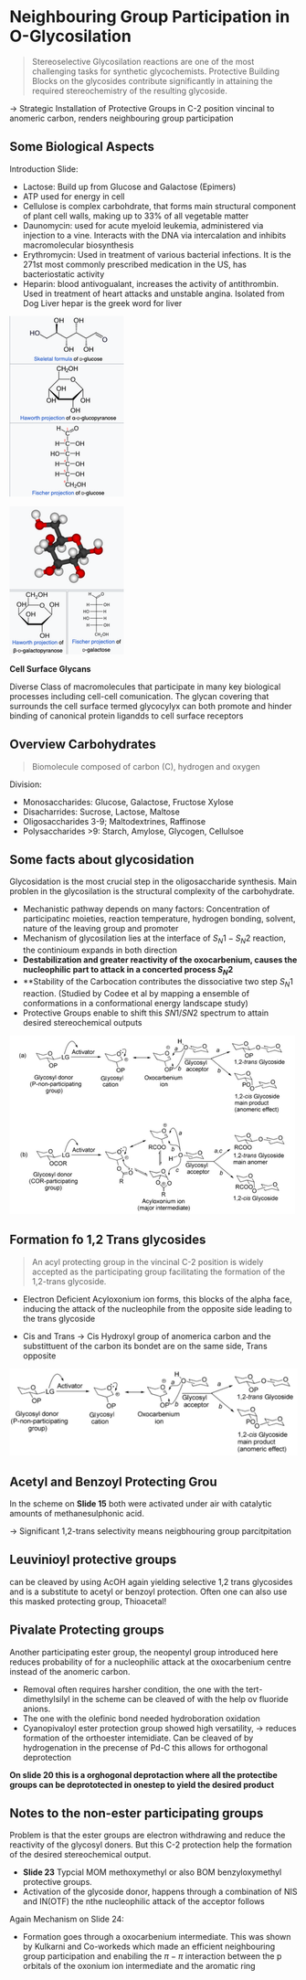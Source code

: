 # Neighbouring Group Participation in O-Glycosilation

> Stereoselective Glycosilation reactions are one of the most challenging tasks for synthetic glycochemists. Protective Building Blocks on the glycosides contribute significantly in attaining the required stereochemistry of the resulting glycoside.

→ Strategic Installation of Protective Groups in C-2 position vincinal to anomeric carbon, renders neighbouring group participation

## Some Biological Aspects

Introduction Slide:

+ Lactose: Build up from Glucose and Galactose (Epimers)
+ ATP used for energy in cell
+ Cellulose is complex carbohdrate, that forms main structural component of plant cell walls, making up to 33% of all vegetable matter
+ Daunomycin: used for acute myeloid leukemia, administered via injection to a vine. Interacts with the DNA via intercalation and inhibits macromolecular biosynthesis
+ Erythromycin: Used in treatment of various bacterial infections. It is the 271st most commonly prescribed medication in the US, has bacteriostatic activity
+ Heparin: blood antivogualant, increases the activity of antithrombin. Used in treatment of heart attacks and unstable angina. Isolated from Dog Liver hepar is the greek word for liver

![91be7f7c151416f3d3064bd96a076a1c.png](./91be7f7c151416f3d3064bd96a076a1c.png)

![994bad737fd30dbdf9deb56318769c4a.png](./994bad737fd30dbdf9deb56318769c4a.png)

**Cell Surface Glycans**

Diverse Class of macromolecules that participate in many key biological processes including cell-cell comunication. The glycan covering that surrounds the cell surface termed glycocylyx can both promote and hinder binding of canonical protein ligandds to cell surface receptors

## Overview Carbohydrates

> Biomolecule composed of carbon (C), hydrogen and oxygen

Division:

+ Monosaccharides: Glucose, Galactose, Fructose Xylose
+ Disacharrides: Sucrose, Lactose, Maltose
+ Oligosaccharides 3-9; Maltodextrines, Raffinose
+ Polysaccharides >9: Starch, Amylose, Glycogen, Cellulsoe

## Some facts about glycosidation

Glycosidation is the most crucial step in the oligosaccharide synthesis. Main problen in the glycosilation is the structural complexity of the carbohydrate.

+ Mechanistic pathway depends on many factors: Concentration of participatinc moieties, reaction temperature, hydrogen bonding, solvent, nature of the leaving group and promoter
+ Mechanism of glycosilation lies at the interface of $S_N1-S_N2$ reaction, the continioum expands in both direction
+ **Destabilization and greater reactivity of the oxocarbenium, causes the nucleophilic part to attack in a concerted process $S_N2$**
+ **Stability of the Carbocation contributes the dissociative two step $S_N1$ reaction. (Studied by Codee et al by mapping a ensemble of conformations in a conformational energy landscape study)
+ Protective Groups enable to shift this $SN1/SN2$ spectrum to attain desired stereochemical outputs

![662f172aedef74c3f5dc21fafedebf72.png](./662f172aedef74c3f5dc21fafedebf72.png)

## Formation fo 1,2 Trans glycosides

> An acyl protecting group in the vincinal C-2 position is widely accepted as the participating group facilitating the formation of the 1,2-trans glycoside.

+ Electron Deficient Acyloxonium ion forms, this blocks of the alpha face, inducing the attack of the nucleophile from the opposite side leading to the trans glycoside

+ Cis and Trans → Cis Hydroxyl group of anomerica carbon and the substittuent of the carbon its bondet are on the same side, Trans opposite

![9f54d602cb6d0c26a4a737de411646ab.png](./9f54d602cb6d0c26a4a737de411646ab.png)


## Acetyl and Benzoyl Protecting Grou

In the scheme on **Slide 15** both were activated under air with catalytic amounts of methanesulphonic acid. 

→ Significant 1,2-trans selectivity means neigbhouring group parcitpitation

## Leuvinioyl protective groups

can be cleaved by using AcOH again yielding selective 1,2 trans glycosides and is a substitute to acetyl or benzoyl protection. Often one can also use this masked protecting group, Thioacetal!

## Pivalate Protecting groups

Another participating ester group, the neopentyl group introduced here reduces probability of for a nucleophilic attack at the oxocarbenium centre instead of the anomeric carbon.

+ Removal often requires harsher condition, the one with the tert-dimethylsilyl in the scheme can be cleaved of with the help ov fluoride anions.
+ The one with the olefinic bond needed hydroboration oxidation
+ Cyanopivaloyl ester protection group showed high versatility, → reduces formation of the orthoester intemidiate. Can be cleaved of by hydrogenation in the precense of Pd-C this allows for orthogonal deprotection

**On slide 20 this is a orghogonal deprotaction where all the protectibe groups can be deprototected in onestep to yield the desired product**

## Notes to the non-ester participating groups

Problem is that the ester groups are electron withdrawing and reduce the reactivity of the glycosyl doners. But this C-2 protection help the formation of the desired stereochemical output.

+ **Slide 23** Typcial MOM methoxymethyl or also BOM benzyloxymethyl  protective groups.
+ Activation of the glycoside donor, happens through a combination of NIS and IN(OTF) the nthe nucleophilic attack of the acceptor follows

Again Mechanism on Slide 24:

+ Formation goes through a oxocarbenium intermediate. This was shown by Kulkarni and Co-workeds which made an efficient neighbouring group participation and enabiling the $\pi-\pi$ interaction between the p orbitals of the oxonium ion intermediate and the aromatic ring








